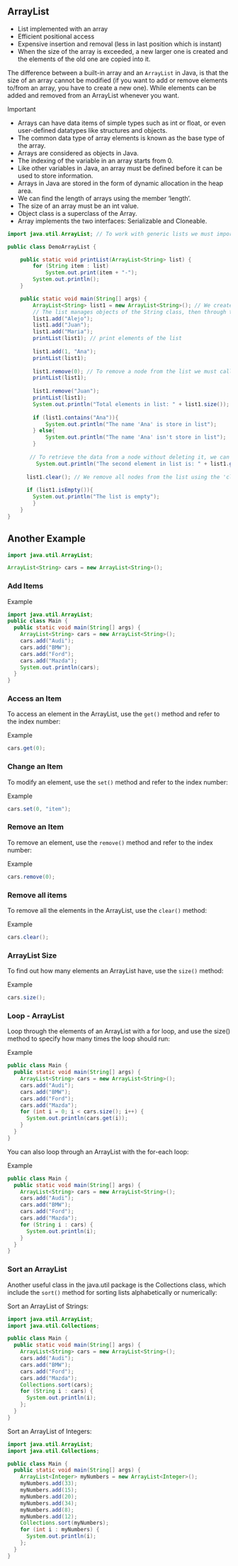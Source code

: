 ## ArrayList

- List implemented with an array
- Efficient positional access
- Expensive insertion and removal (less in last position which is instant)
- When the size of the array is exceeded, a new larger one is created and the elements of the old one are copied into it.


The difference between a built-in array and an ```ArrayList``` in Java, is that the size of an array cannot be modified (if you want to add or remove elements to/from an array, you have to create a new one). While elements can be added and removed from an ArrayList whenever you want. 

Important

- Arrays can have data items of simple types such as int or float, or even user-defined datatypes like structures and objects.
- The common data type of array elements is known as the base type of the array.
- Arrays are considered as objects in Java.
- The indexing of the variable in an array starts from 0.
- Like other variables in Java, an array must be defined before it can be used to store information.
- Arrays in Java are stored in the form of dynamic allocation in the heap area.
- We can find the length of arrays using the member ‘length’.
- The size of an array must be an int value.
- Object class is a superclass of the Array.
- Array implements the two interfaces: Serializable and Cloneable.


```java
import java.util.ArrayList; // To work with generic lists we must import the ArrayList class:

public class DemoArrayList {

    public static void printList(ArrayList<String> list) {
        for (String item : list)
            System.out.print(item + "-");
        System.out.println();
    }

    public static void main(String[] args) {
        ArrayList<String> list1 = new ArrayList<String>(); // We create an object of the ArrayList class:
        // The list manages objects of the String class, then through the 'add' method we add nodes at the end:
      	list1.add("Alejo");
        list1.add("Juan");
        list1.add("Maria");
        printList(list1); // print elements of the list
        
      	list1.add(1, "Ana");
       	printList(list1);
        
      	list1.remove(0); // To remove a node from the list we must call the 'remove' method and pass the position of the node to remove:
        printList(list1);
        
        list1.remove("Juan");
        printList(list1);
        System.out.println("Total elements in list: " + list1.size());
	
        if (list1.contains("Ana")){
            System.out.println("The name 'Ana' is store in list");
      	} else{
            System.out.println("The name 'Ana' isn't store in list");
        }
	
       // To retrieve the data from a node without deleting it, we can use the 'get' method (in an ArrayList this method is very fast and does not    depend on the number of elements):
    	 System.out.println("The second element in list is: " + list1.get(1)); 
        
      list1.clear(); // We remove all nodes from the list using the 'clear' method:
	
      if (list1.isEmpty()){
        System.out.println("The list is empty");
	    }   	
    }
}
```


## Another Example

```java
import java.util.ArrayList;

ArrayList<String> cars = new ArrayList<String>();
```

### Add Items

Example

```java
import java.util.ArrayList;
public class Main {
  public static void main(String[] args) {
    ArrayList<String> cars = new ArrayList<String>();
    cars.add("Audi");
    cars.add("BMW");
    cars.add("Ford");
    cars.add("Mazda");
    System.out.println(cars);
  }
}
```

### Access an Item
To access an element in the ArrayList, use the ```get()``` method and refer to the index number:

Example
```java
cars.get(0);
```

### Change an Item
To modify an element, use the ```set()``` method and refer to the index number:

Example
```java
cars.set(0, "item");
```

### Remove an Item
To remove an element, use the ```remove()``` method and refer to the index number:

Example
```java
cars.remove(0);
```

### Remove all items
To remove all the elements in the ArrayList, use the ```clear()``` method:

Example
```java
cars.clear();
```

### ArrayList Size
To find out how many elements an ArrayList have, use the ```size()``` method:

Example
```java
cars.size();
```

### Loop - ArrayList

Loop through the elements of an ArrayList with a for loop, and use the size() method to specify how many times the loop should run:

Example
```java
public class Main {
  public static void main(String[] args) {
    ArrayList<String> cars = new ArrayList<String>();
    cars.add("Audi");
    cars.add("BMW");
    cars.add("Ford");
    cars.add("Mazda");
    for (int i = 0; i < cars.size(); i++) {
      System.out.println(cars.get(i));
    }
  }
}
```

You can also loop through an ArrayList with the for-each loop:

Example
```java
public class Main {
  public static void main(String[] args) {
    ArrayList<String> cars = new ArrayList<String>();
    cars.add("Audi");
    cars.add("BMW");
    cars.add("Ford");
    cars.add("Mazda");
    for (String i : cars) {
      System.out.println(i);
    }
  }
}
```

### Sort an ArrayList
Another useful class in the java.util package is the Collections class, which include the ```sort()``` method for sorting lists alphabetically or numerically:


Sort an ArrayList of Strings:

```java
import java.util.ArrayList;
import java.util.Collections;

public class Main {
  public static void main(String[] args) {
    ArrayList<String> cars = new ArrayList<String>();
    cars.add("Audi");
    cars.add("BMW");
    cars.add("Ford");
    cars.add("Mazda");
    Collections.sort(cars);
    for (String i : cars) {
      System.out.println(i);
    };
  }
}
```

Sort an ArrayList of Integers:

```java
import java.util.ArrayList;
import java.util.Collections;

public class Main {
  public static void main(String[] args) {
    ArrayList<Integer> myNumbers = new ArrayList<Integer>();
    myNumbers.add(33);
    myNumbers.add(15);
    myNumbers.add(20);
    myNumbers.add(34);
    myNumbers.add(8);
    myNumbers.add(12);
    Collections.sort(myNumbers);
    for (int i : myNumbers) {
      System.out.println(i);
    };
  }
}
```
